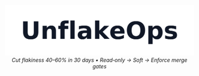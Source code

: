 <p align="center">
  <img src="img/unflakeops_wordmark.png" alt="UnflakeOps" width="520" />
  <br/>
  <em>Cut flakiness 40–60% in 30 days • Read‑only → Soft → Enforce merge gates</em>
</p>
